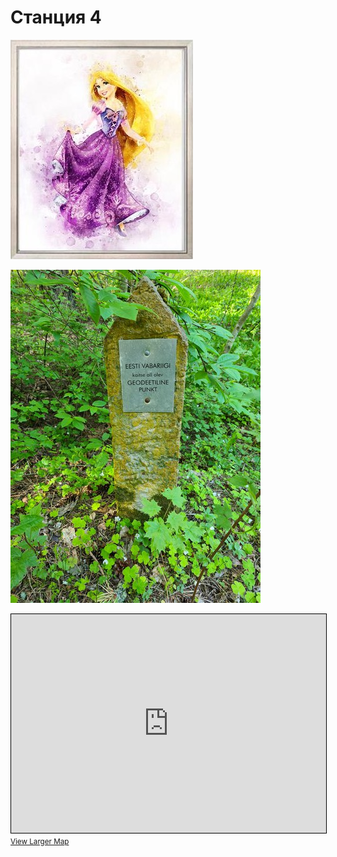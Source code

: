 <script type="javascript">if (!document.cookie.split('; ').find(row => row.startsWith('questStarted'))) { window.location.href = "404.md" }</script>

# Станция 4

![Stage 4](img/04.jpg)

![Path 4](path/04.jpg)

<iframe width="100%" height="350" frameborder="0" scrolling="no" marginheight="0" marginwidth="0" src="https://www.openstreetmap.org/export/embed.html?bbox=24.885792732238773%2C59.46317804761396%2C24.894461631774902%2C59.466999147851475&amp;layer=mapnik&amp;marker=59.465088651734845%2C24.890127182006836" style="border: 1px solid black"></iframe><br/><small><a href="https://www.openstreetmap.org/?mlat=59.46509&amp;mlon=24.89013#map=17/59.46509/24.89013&amp;layers=N">View Larger Map</a></small>
